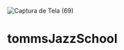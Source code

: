 ![Captura de Tela (69)](https://github.com/Ricellyo/tommsJazzSchool/assets/57840373/16ebe86c-a02d-4a3f-ba21-1b37dc8133e7)
# tommsJazzSchool
